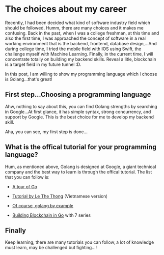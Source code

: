 # The choices about my career

Recently, I had been decided what kind of software industry field which should be followed. Humm, there are many choices and it makes me confusing. Back in the past, when I was a college freshman, at this time and also the first time, I was approached the concept of software in a real working environment that is the backend, frontend, database design,...And during college time, I tried the mobile field with IOS using Swift, the challenge myself with Machine Learning. Finally, in the current time, I will concentrate totally on building my backend skills. Reveal a litle, blockchain is a target field in my future tunnel :D.

In this post, I am willing to show my programming language which I choose is Golang...that's great!

## First step...Choosing a programming language
Ahw, nothing to say about this, you can find Golang strengths by searching in Google...At first glance, it has simple syntax, strong concurrency, and support by Google.
This is the best choice for me to develop my backend skill.
 
Aha, you can see, my first step is done...

## What is the offical tutorial for your programming language?
Hum, as mentioned above, Golang is designed at Google, a giant technical company and the best way to learn is through the offical tutorial. The list that you can follow is:

- [A tour of Go](https://tour.golang.org/)

+ [Tutorial by Le The Thong](https://hongthele.blogspot.com/2018/11/concurrency-trong-go.html) (Vietnamese version)

* [Of course, golang by example](https://gobyexample.com/)

- [Building Blockchain in Go](https://jeiwan.net/posts/building-blockchain-in-go-part-1/) with 7 series

## Finally
Keep learning, there are many tutorials you can follow, a lot of knowledge must learn, may be challenged but fighting...!